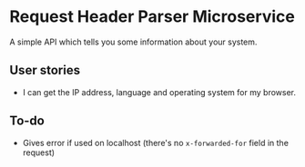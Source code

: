 Request Header Parser Microservice
=========================

A simple API which tells you some information about your system.

User stories
-------------------

- I can get the IP address, language and operating system for my browser.

To-do
-------------------

- Gives error if used on localhost (there's no `x-forwarded-for` field in the request)